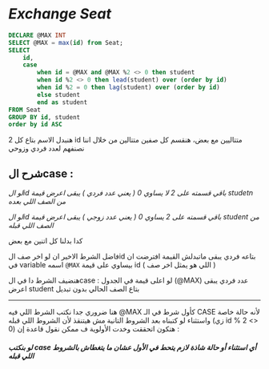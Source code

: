 # _Exchange Seat_

```sql
DECLARE @MAX INT
SELECT @MAX = max(id) from Seat;
SELECT
    id,
    case
        when id = @MAX and @MAX %2 <> 0 then student
        when id %2 <> 0 then lead(student) over (order by id)
        when id %2 = 0 then lag(student) over (order by id)
        else student
        end as student
FROM Seat
GROUP BY id, student
order by id ASC
```
هنبدل الاسم بتاع كل 2 id متتاليين مع بعض، هنقسم كل صفين متتالين من خلال اننا نصنفهم لعدد فردي وزوحي

## شرح الcase : 
_لو الid باقي قسمته على 2 لا يساوي 0 ( يعني عدد فردي ) يبقى اعرض قيمة studetn من الصف اللي بعده_

_لو الid باقي قسمته على 2 يساوي 0 ( يعني عدد زوجي ) يبقى اعرض قيمة student من الصف اللي قبله_

كدا بدلنا كل اتنين مع بعض

فاضل الشرط الاخير ان لو اخر صف الid بتاعه فردي يبقى ماتبدلش القيمة
افترضت ان في variable اسمه ```@MAX``` بيساوي على قيمة id ( اللي هو يمثل اخر صف )

هنضيف الشرط دا في الcase : 
لو اعلى قيمة في الجدول (@MAX) عدد فردي يبقى اعرض student بتاع الصف الحالي بدون تبديل

---

هنا ضروري جدا نكتب الشرط اللي فيه @MAX كأول شرط في الـ CASE لأنه حالة خاصة واستثناء
لو كتبناه بعد الشروط التانية مش هيتنقذ لأن الشروط اللي قبله (زي id % 2 <> 0) هتكون اتحققت وخدت الأولوية
ف ممكن نقول قاعدة إن :
 #### _لو بنكتب case أي استثناء أو حالة شاذة لازم يتحط في الأول عشان ما يتغطاش بالشروط اللي قبله_ 
